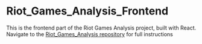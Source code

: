 <h1>Riot_Games_Analysis_Frontend</h1>

This is the frontend part of the Riot Games Analysis project, built with React.
Navigate to the <a href="[https://openweathermap.org](https://github.com/nicholass1201/Riot_Games_Analysis)/">Riot_Games_Analysis repository</a></li> for full instructions
